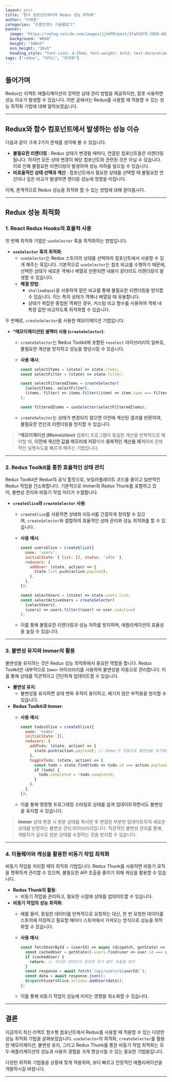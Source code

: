 ```yaml
---
layout: post
title: "함수 컴포넌트에서의 Redux 성능 최적화"
author: "이재용"
categories: "프론트엔드 기술블로그"
banner:
  image: "https://velog.velcdn.com/images/jjh099/post/3fa558f9-2050-402b-aee7-350c02fc6ef2/image.jpeg"
  background: "#000"
  height: "100vh"
  min_height: "38vh"
  heading_style: "font-size: 4.25em; font-weight: bold; text-decoration: underline"
tags: ["redux", "리덕스", "최적화"]
---
```

## 들어가며

Redux는 리액트 애플리케이션의 강력한 상태 관리 방법을 제공하지만, 잘못 사용하면 성능 이슈가 발생할 수 있습니다. 이번 글에서는 Redux를 사용할 때 적용할 수 있는 성능 최적화 기법에 대해 알아보겠습니다.

---

## **Redux와 함수 컴포넌트에서 발생하는 성능 이슈**

다음과 같이 크게 2가지 문제를 생각해 볼 수 있습니다. 

- **불필요한 리렌더링** : Redux 상태가 변경될 때마다, 연결된 컴포넌트들은 리렌더링됩니다. 하지만 모든 상태 변경이 해당 컴포넌트와 관련된 것은 아닐 수 있습니다. 이로 인해 불필요한 리렌더링이 발생하여 성능 저하를 일으킬 수 있습니다.
- **비효율적인 상태 선택과 계산** : 컴포넌트에서 필요한 상태를 선택할 때 불필요한 연산이나 깊은 비교가 발생하면 렌더링 성능에 영향을 미칩니다.

이제, 본격적으로 Redux 성능을 최적화 할 수 있는 방법에 대해 알아봅시다.

---

## **Redux 성능 최적화**

### **1. React Redux Hooks의 효율적 사용**

첫 번째 최적화 기법은 `useSelector` 훅을 최적화하는 방법입니다.

- **`useSelector` 훅의 최적화**:
    - `useSelector`는 Redux 스토어의 상태를 선택하여 컴포넌트에서 사용할 수 있게 해주는 훅입니다. 기본적으로 `useSelector`는 참조 비교를 수행하기 때문에, 선택한 상태가 새로운 객체나 배열로 반환되면 내용이 같더라도 리렌더링이 발생할 수 있습니다.
    - **해결 방법**:
        - `shallowEqual`을 사용하여 얕은 비교를 통해 불필요한 리렌더링을 방지할 수 있습니다. 이는 특히 상태가 객체나 배열일 때 유용합니다.
        - 상태가 복잡한 중첩된 객체인 경우, 커스텀 비교 함수를 사용하여 객체 내 특정 값만 비교하도록 최적화할 수 있습니다.

두 번째로, `createSelector`를 사용한 메모이제이션 기법입니다.

- ***메모이제이션된 셀렉터 사용 (`createSelector`)**:
    - `createSelector`는 Redux Toolkit에 포함된 `reselect` 라이브러리의 일부로, 불필요한 계산을 방지하고 성능을 향상시킬 수 있습니다.
    - **사용 예시**:
        
        ```jsx
        const selectItems = (state) => state.items;
        const selectFilter = (state) => state.filter;
        
        const selectFilteredItems = createSelector(
          [selectItems, selectFilter],
          (items, filter) => items.filter((item) => item.type === filter)
        );
        
        const filteredItems = useSelector(selectFilteredItems);
        
        ```
        
    - `createSelector`는 상태가 변경되지 않으면 이전에 계산된 결과를 반환하여, 불필요한 연산과 리렌더링을 방지할 수 있습니다.

> ***메모이제이션 (Memoiztion)**
컴퓨터 프로그램이 동일한 계산을 반복적으로 해야할 때, **이전에 계산한 값을 메모리에 저장**하여 **중복적인 계산을 제거**하여 전체적인 실행속도를 빠르게 해주는 기법입니다.
> 

---

### **2. Redux Toolkit을 통한 효율적인 상태 관리**

Redux Toolkit은 Redux의 공식 툴킷으로, 보일러플레이트 코드를 줄이고 일반적인 Redux 작업을 간소화합니다. 기본적으로 Immer와 Redux Thunk를 포함하고 있어, 불변성 관리와 비동기 작업 처리가 수월합니다. 

- **`createSlice`와 `createSelector` 사용**:
    - `createSlice`를 사용하면 상태와 리듀서를 간결하게 정의할 수 있으며, `createSelector`와 결합하여 효율적인 상태 관리와 성능 최적화를 할 수 있습니다.
    - **사용 예시**:
        
        ```jsx
        const usersSlice = createSlice({
          name: 'users',
          initialState: { list: [], status: 'idle' },
          reducers: {
            addUser: (state, action) => {
              state.list.push(action.payload);
            },
          },
        });
        
        const selectUsers = (state) => state.users.list;
        const selectActiveUsers = createSelector(
          [selectUsers],
          (users) => users.filter((user) => user.isActive)
        );
        
        ```
        
    - 이를 통해 불필요한 리렌더링과 성능 저하를 방지하며, 애플리케이션의 효율성을 높일 수 있습니다.

---

### **3. 불변성 유지와 Immer의 활용**

불변성을 유지하는 것은 Redux 성능 최적화에서 중요한 역할을 합니다. Redux Toolkit은 내부적으로 `Immer` 라이브러리를 사용하여 불변성을 자동으로 관리합니다. 이를 통해 상태를 직관적이고 간단하게 업데이트할 수 있습니다.

- **불변성 유지**:
    - 불변성을 유지하면 상태 변화 추적이 용이하고, 예기치 않은 부작용을 방지할 수 있습니다.
- **Redux Toolkit과 Immer**:
    - **사용 예시**:
        
        ```jsx
        const todosSlice = createSlice({
          name: 'todos',
          initialState: [],
          reducers: {
            addTodo: (state, action) => {
              state.push(action.payload); // Immer가 자동으로 불변성을 유지해줌
            },
            toggleTodo: (state, action) => {
              const todo = state.find(todo => todo.id === action.payload);
              if (todo) {
                todo.completed = !todo.completed;
              }
            },
          },
        });
        
        ```
        
    - 이를 통해 명령형 프로그래밍 스타일로 상태를 쉽게 업데이트하면서도 불변성을 유지할 수 있습니다.

> **Immer**
상태 변경 시 원본 상태를 복사한 후 변경된 부분만 업데이트하여 새로운 상태를 반환하는 불변성 관리 라이브러리입니다.
직관적인 불변성 관리를 통해, 개발자가 실수로 원본 상태를 수정하는 것을 방지할 수 있습니다.
> 

---

### **4. 미들웨어와 캐싱을 활용한 비동기 작업 최적화**

비동기 작업을 처리할 때의 최적화 기법입니다. Redux Thunk를 사용하면 비동기 로직을 명확하게 관리할 수 있으며, 불필요한 API 호출을 줄이기 위해 캐싱을 활용할 수 있습니다.

- **Redux Thunk의 활용**:
    - 비동기 작업을 관리하고, 필요한 시점에 상태를 업데이트할 수 있습니다.
- **비동기 작업의 성능 최적화**:
    - 예를 들어, 동일한 데이터를 반복적으로 요청하는 대신, 한 번 요청한 데이터를 스토어에 저장하고 필요할 때마다 스토어에서 가져오는 방식으로 성능을 최적화할 수 있습니다.
    - **사용 예시**:
        
        ```jsx
        const fetchUserById = (userId) => async (dispatch, getState) => {
          const cachedUser = getState().users.find(user => user.id === userId);
          if (cachedUser) {
            return; // 캐시된 데이터가 있으면 추가 API 호출을 방지
          }
          const response = await fetch(`/api/users/${userId}`);
          const data = await response.json();
          dispatch(usersSlice.actions.addUser(data));
        };
        
        ```
        
    - 이를 통해 비동기 작업이 성능에 미치는 영향을 최소화할 수 있습니다.

---

## **결론**

지금까지 최신 리액트 함수형 컴포넌트에서 Redux를 사용할 때 적용할 수 있는 다양한 성능 최적화 기법을 살펴보았습니다. `useSelector`의 최적화, `createSelector`를 활용한 메모이제이션, 불변성 유지, 그리고 Redux Thunk를 통한 비동기 작업 최적화는 모두 애플리케이션의 성능과 사용자 경험을 크게 향상시킬 수 있는 중요한 기법들입니다.

다양한 최적화 기법들을 상황에 맞게 적용하여, 보다 빠르고 안정적인 애플리케이션을 개발하시길 바랍니다.

---
